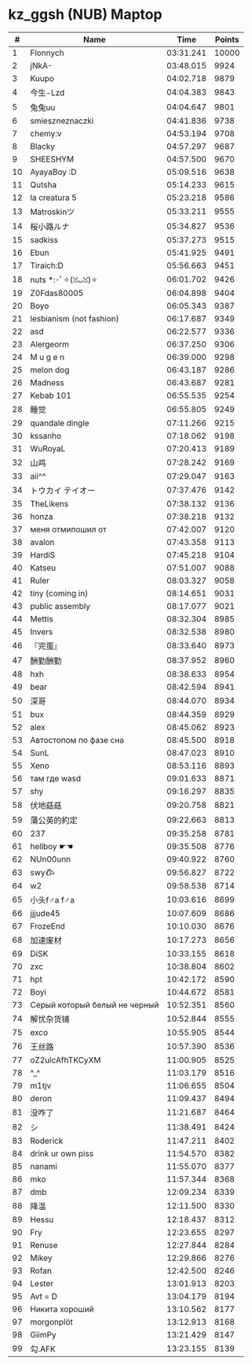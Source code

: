 # kz_ggsh (NUB) Maptop

|  # | Name | Time | Points |
|-------------- | -------------- | -------------- | -------------- | 
| 1 | Flonnych | 03:31.241 | 10000 | 
| 2 | jNkA- | 03:48.015 | 9924 | 
| 3 | Kuupo | 04:02.718 | 9879 | 
| 4 | 今生-Lzd | 04:04.383 | 9843 | 
| 5 | 兔兔uu | 04:04.647 | 9801 | 
| 6 | smieszneznaczki | 04:41.836 | 9738 | 
| 7 | chemy:v | 04:53.194 | 9708 | 
| 8 | Blacky | 04:57.297 | 9687 | 
| 9 | SHEESHYM | 04:57.500 | 9670 | 
| 10 | AyayaBoy :D | 05:09.516 | 9638 | 
| 11 | Qutsha | 05:14.233 | 9615 | 
| 12 | la creatura 5 | 05:23.218 | 9586 | 
| 13 | Matroskinツ | 05:33.211 | 9555 | 
| 14 | 桜小路ルナ | 05:34.827 | 9536 | 
| 15 | sadkiss | 05:37.273 | 9515 | 
| 16 | Ebun | 05:41.925 | 9491 | 
| 17 | Tiraich:D | 05:56.663 | 9451 | 
| 18 | nuts *:･ﾟ✧(ꈍᴗꈍ)✧ | 06:01.702 | 9426 | 
| 19 | Z0Fdas80005 | 06:04.898 | 9404 | 
| 20 | Boyo | 06:05.343 | 9387 | 
| 21 | lesbianism (not fashion) | 06:17.687 | 9349 | 
| 22 | asd | 06:22.577 | 9336 | 
| 23 | Alergeorm | 06:37.250 | 9306 | 
| 24 | M u g e n | 06:39.000 | 9298 | 
| 25 | melon dog | 06:43.187 | 9286 | 
| 26 | Madness | 06:43.687 | 9281 | 
| 27 | Kebab 101 | 06:55.535 | 9254 | 
| 28 | 睡觉 | 06:55.805 | 9249 | 
| 29 | quandale dingle | 07:11.266 | 9215 | 
| 30 | kssanho | 07:18.062 | 9198 | 
| 31 | WuRoyaL | 07:20.413 | 9189 | 
| 32 | 山鸡 | 07:28.242 | 9169 | 
| 33 | aii^^ | 07:29.047 | 9163 | 
| 34 | トウカイ テイオー | 07:37.476 | 9142 | 
| 35 | TheLikens | 07:38.132 | 9136 | 
| 36 | honza | 07:38.218 | 9132 | 
| 37 | меня отмипошил от | 07:42.007 | 9120 | 
| 38 | avalon | 07:43.358 | 9113 | 
| 39 | HardiS | 07:45.218 | 9104 | 
| 40 | Katseu | 07:51.007 | 9088 | 
| 41 | Ruler | 08:03.327 | 9058 | 
| 42 | tiny (coming in) | 08:14.651 | 9031 | 
| 43 | public assembly | 08:17.077 | 9021 | 
| 44 | Mettis | 08:32.304 | 8985 | 
| 45 | Invers | 08:32.538 | 8980 | 
| 46 | 『完蛋』 | 08:33.640 | 8973 | 
| 47 | 酬勤酬勤 | 08:37.952 | 8960 | 
| 48 | hxh | 08:38.633 | 8954 | 
| 49 | bear | 08:42.594 | 8941 | 
| 50 | 深哥 | 08:44.070 | 8934 | 
| 51 | bux | 08:44.359 | 8929 | 
| 52 | alex | 08:45.062 | 8923 | 
| 53 | Автостопом по фазе сна | 08:45.500 | 8918 | 
| 54 | SunL | 08:47.023 | 8910 | 
| 55 | Xeno | 08:53.116 | 8893 | 
| 56 | там где wasd | 09:01.633 | 8871 | 
| 57 | shy | 09:16.297 | 8835 | 
| 58 | 伏地菇菇 | 09:20.758 | 8821 | 
| 59 | 蒲公英的約定 | 09:22.663 | 8813 | 
| 60 | 237 | 09:35.258 | 8781 | 
| 61 | hellboy ☛☚ | 09:35.508 | 8776 | 
| 62 | NUn00unn | 09:40.922 | 8760 | 
| 63 | swy𐂃 | 09:56.827 | 8722 | 
| 64 | w2 | 09:58.538 | 8714 | 
| 65 | 小头f♂a f♂a | 10:03.616 | 8699 | 
| 66 | jjjude45 | 10:07.609 | 8686 | 
| 67 | FrozeEnd | 10:10.030 | 8676 | 
| 68 | 加速废材 | 10:17.273 | 8656 | 
| 69 | DiSK | 10:33.155 | 8618 | 
| 70 | zxc | 10:38.804 | 8602 | 
| 71 | hpt | 10:42.172 | 8590 | 
| 72 | Boyi | 10:44.672 | 8581 | 
| 73 | Серый который белый не черный | 10:52.351 | 8560 | 
| 74 | 解忧杂货铺 | 10:52.844 | 8555 | 
| 75 | exco | 10:55.905 | 8544 | 
| 76 | 王丝路 | 10:57.390 | 8536 | 
| 77 | oZ2ulcAfhTKCyXM | 11:00.905 | 8525 | 
| 78 | ^_^ | 11:03.179 | 8516 | 
| 79 | m1tjv | 11:06.655 | 8504 | 
| 80 | deron | 11:09.437 | 8494 | 
| 81 | 没咋了 | 11:21.687 | 8464 | 
| 82 | シ | 11:38.491 | 8424 | 
| 83 | Roderick | 11:47.211 | 8402 | 
| 84 | drink ur own piss | 11:54.570 | 8382 | 
| 85 | nanami | 11:55.070 | 8377 | 
| 86 | mko | 11:57.344 | 8368 | 
| 87 | dmb | 12:09.234 | 8339 | 
| 88 | 降温 | 12:11.500 | 8330 | 
| 89 | Hessu | 12:18.437 | 8312 | 
| 90 | Fry | 12:23.655 | 8297 | 
| 91 | Renuse | 12:27.844 | 8284 | 
| 92 | Mikey | 12:29.866 | 8276 | 
| 93 | Rofan | 12:42.500 | 8246 | 
| 94 | Lester | 13:01.913 | 8203 | 
| 95 | Avt = D | 13:04.179 | 8194 | 
| 96 | Никита хороший | 13:10.562 | 8177 | 
| 97 | morgonplöt | 13:12.913 | 8168 | 
| 98 | GiimPy | 13:21.429 | 8147 | 
| 99 | 勾.AFK | 13:23.155 | 8139 | 

